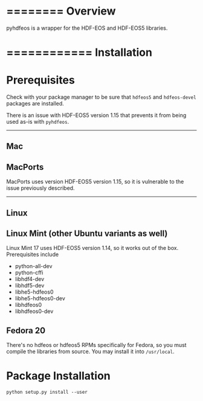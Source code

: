 ========
Overview
========

pyhdfeos is a wrapper for the HDF-EOS and HDF-EOS5 libraries.  


============
Installation
============

Prerequisites
=============
Check with your package manager to be sure that ```hdfeos5``` and
```hdfeos-devel``` packages are installed.

There is an issue with HDF-EOS5 version 1.15 that prevents it from being used
as-is with ```pyhdfeos```.

---
Mac
---

MacPorts
--------
MacPorts uses version HDF-EOS5 version 1.15, so it is vulnerable to the issue previously
described.

-----
Linux
-----

Linux Mint (other Ubuntu variants as well)
---------------------------------------------
Linux Mint 17 uses HDF-EOS5 version 1.14, so it works out of the box.  Prerequisites include

* python-all-dev
* python-cffi
* libhdf4-dev
* libhdf5-dev
* libhe5-hdfeos0
* libhe5-hdfeos0-dev
* libhdfeos0
* libhdfeos0-dev

Fedora 20
---------
There's no hdfeos or hdfeos5 RPMs specifically for Fedora, so you must compile
the libraries from source.  You may install it into ```/usr/local```.

Package Installation
====================

    python setup.py install --user
